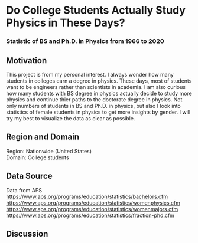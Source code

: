 # Do College Students Actually Study Physics in These Days?

### Statistic of BS and Ph.D. in Physics from 1966 to 2020

## Motivation

This project is from my personal interest. I always wonder how many students in colleges earn a degree in physics. 
These days, most of students want to be engineers rather than scientists in academia. 
I am also curious how many students with BS degree in physics actually decide to study more physics and continue thier paths to the doctorate degree in physics. 
Not only numbers of students in BS and Ph.D. in physics, but also I look into statistics of female students in physics to get more insights by gender.
I will try my best to visualize the data as clear as possible.

## Region and Domain 

Region: Nationwide (United States)   
Domain: College students 

## Data Source

Data from APS   
https://www.aps.org/programs/education/statistics/bachelors.cfm   
https://www.aps.org/programs/education/statistics/womenphysics.cfm   
https://www.aps.org/programs/education/statistics/womenmajors.cfm   
https://www.aps.org/programs/education/statistics/fraction-phd.cfm   

## Discussion


